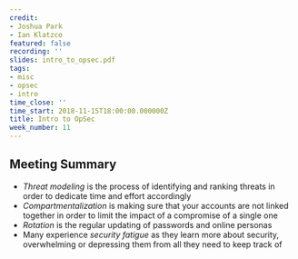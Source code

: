 ```yaml
---
credit:
- Joshua Park
- Ian Klatzco
featured: false
recording: ''
slides: intro_to_opsec.pdf
tags:
- misc
- opsec
- intro
time_close: ''
time_start: 2018-11-15T18:00:00.000000Z
title: Intro to OpSec
week_number: 11
---
```

## Meeting Summary
- *Threat modeling* is the process of identifying and ranking threats in order to dedicate time and effort accordingly
- *Compartmentalization* is making sure that your accounts are not linked together in order to limit the impact of a compromise of a single one
- *Rotation* is the regular updating of passwords and online personas
- Many experience *security fatigue* as they learn more about security, overwhelming or depressing them from all they need to keep track of